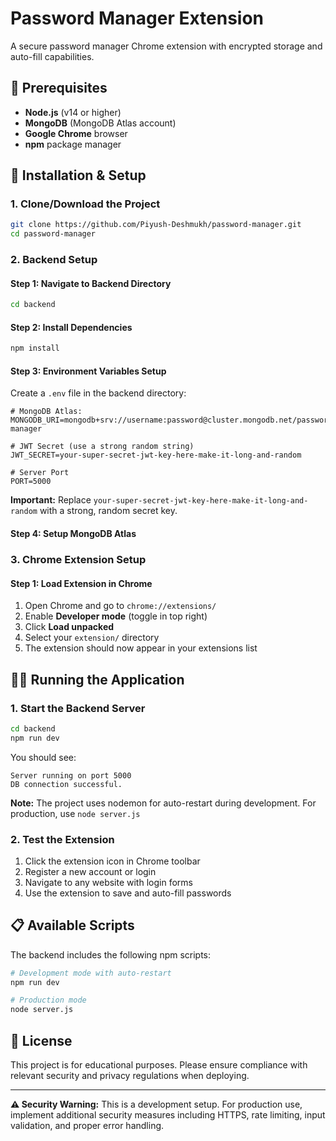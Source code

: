 # Password Manager Extension

A secure password manager Chrome extension with encrypted storage and auto-fill capabilities.

## 🔧 Prerequisites

- **Node.js** (v14 or higher)
- **MongoDB** (MongoDB Atlas account)
- **Google Chrome** browser
- **npm** package manager

## 🚀 Installation & Setup

### 1. Clone/Download the Project

```bash
git clone https://github.com/Piyush-Deshmukh/password-manager.git
cd password-manager
```

### 2. Backend Setup

#### Step 1: Navigate to Backend Directory
```bash
cd backend
```

#### Step 2: Install Dependencies
```bash
npm install
```

#### Step 3: Environment Variables Setup
Create a `.env` file in the backend directory:

```env
# MongoDB Atlas:
MONGODB_URI=mongodb+srv://username:password@cluster.mongodb.net/password-manager

# JWT Secret (use a strong random string)
JWT_SECRET=your-super-secret-jwt-key-here-make-it-long-and-random

# Server Port
PORT=5000
```

**Important:** Replace `your-super-secret-jwt-key-here-make-it-long-and-random` with a strong, random secret key.

#### Step 4: Setup MongoDB Atlas

### 3. Chrome Extension Setup

#### Step 1: Load Extension in Chrome
1. Open Chrome and go to `chrome://extensions/`
2. Enable **Developer mode** (toggle in top right)
3. Click **Load unpacked**
4. Select your `extension/` directory
5. The extension should now appear in your extensions list

## 🏃‍♂️ Running the Application

### 1. Start the Backend Server

```bash
cd backend
npm run dev
```

You should see:
```
Server running on port 5000
DB connection successful.
```

**Note:** The project uses nodemon for auto-restart during development. For production, use `node server.js`

### 2. Test the Extension

1. Click the extension icon in Chrome toolbar
2. Register a new account or login
3. Navigate to any website with login forms
4. Use the extension to save and auto-fill passwords

## 📋 Available Scripts

The backend includes the following npm scripts:

```bash
# Development mode with auto-restart
npm run dev

# Production mode
node server.js
```

## 📜 License

This project is for educational purposes. Please ensure compliance with relevant security and privacy regulations when deploying.

---

**⚠️ Security Warning:** This is a development setup. For production use, implement additional security measures including HTTPS, rate limiting, input validation, and proper error handling.